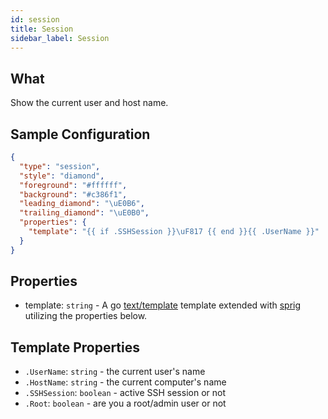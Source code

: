 ```yaml
---
id: session
title: Session
sidebar_label: Session
---
```


## What

Show the current user and host name.

## Sample Configuration

```json
{
  "type": "session",
  "style": "diamond",
  "foreground": "#ffffff",
  "background": "#c386f1",
  "leading_diamond": "\uE0B6",
  "trailing_diamond": "\uE0B0",
  "properties": {
    "template": "{{ if .SSHSession }}\uF817 {{ end }}{{ .UserName }}"
  }
}
```

## Properties

- template: `string` - A go [text/template][go-text-template] template extended with [sprig][sprig] utilizing the
properties below.

## Template Properties

- `.UserName`: `string` - the current user's name
- `.HostName`: `string` - the current computer's name
- `.SSHSession`: `boolean` - active SSH session or not
- `.Root`: `boolean` - are you a root/admin user or not

[go-text-template]: https://golang.org/pkg/text/template/
[sprig]: https://masterminds.github.io/sprig/
